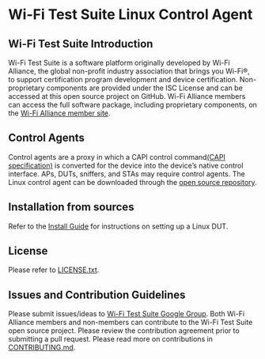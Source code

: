 ﻿# **Wi-Fi Test Suite Linux Control Agent**

## Wi-Fi Test Suite Introduction
Wi-Fi Test Suite is a software platform originally developed by Wi-Fi Alliance, the global non-profit industry association that brings you Wi-Fi&reg;, to support certification program development and device certification. Non-proprietary components are provided under the ISC License and can be accessed at this open source project on GitHub. Wi-Fi Alliance members can access the full software package, including proprietary components, on the [Wi-Fi Alliance member site](https://www.wi-fi.org/members/certification-testing/sigma).

## Control Agents
Control agents are a proxy in which a CAPI control command[(CAPI specification)](http://www.wi-fi.org/file/wi-fi-test-suite-control-api-specification-v831) is converted for the device into the device’s native control interface. APs, DUTs, sniffers, and STAs may require control agents. The Linux control agent can be downloaded through the [open source repository](https://github.com/Wi-FiAlliance/Wi-FiTestSuite-Linux-DUT).

## Installation from sources
Refer to the [Install Guide](https://github.com/Wi-FiTestSuite/Wi-FiTestSuite-Linux-DUT/blob/master/Docs/INSTALL) for instructions on setting up a Linux DUT.

## License
Please refer to [LICENSE.txt](https://github.com/Wi-FiTestSuite/Wi-FiTestSuite-Linux-DUT/blob/master/LICENSE.txt).

## Issues and Contribution Guidelines
Please submit issues/ideas to [Wi-Fi Test Suite Google Group](https://groups.google.com/d/forum/wi-fitestsuite).
Both Wi-Fi Alliance members and non-members can contribute to the Wi-Fi Test Suite open source project. Please review the contribution agreement prior to submitting a pull request.
Please read more on contributions in [CONTRIBUTING.md](https://github.com/Wi-FiTestSuite/Wi-FiTestSuite-Linux-DUT/blob/master/CONTRIBUTING.md).
